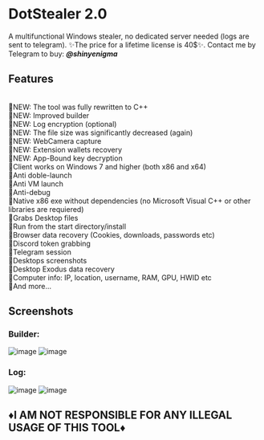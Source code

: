 # DotStealer 2.0 
A multifunctional Windows stealer, no dedicated server needed (logs are sent to telegram). ✨The price for a lifetime license is 40$✨. Contact me by Telegram to buy: **<em>@shinyenigma</em>**

## Features 
<br>🔹NEW: The tool was fully rewritten to C++
<br>🔹NEW: Improved builder
<br>🔹NEW: Log encryption (optional)
<br>🔹NEW: The file size was significantly decreased (again)
<br>🔹NEW: WebCamera capture
<br>🔹NEW: Extension wallets recovery
<br>🔹NEW: App-Bound key decryption
<br>🔸Client works on Windows 7 and higher (both x86 and x64)
<br>🔸Anti doble-launch
<br>🔸Anti VM launch
<br>🔸Anti-debug
<br>🔸Native x86 exe without dependencies (no Microsoft Visual C++ or other libraries are requiered)
<br>🔸Grabs Desktop files
<br>🔸Run from the start directory/install
<br>🔸Browser data recovery (Cookies, downloads, passwords etc)
<br>🔸Discord token grabbing
<br>🔸Telegram session
<br>🔸Desktops screenshots
<br>🔸Desktop Exodus data recovery
<br>🔸Computer info: IP, location, username, RAM, GPU, HWID etc
<br>🔸And more...

## Screenshots
### Builder:
![image](https://github.com/user-attachments/assets/69144430-0c7d-4606-ad7c-6e0ed3bd8b9c)
![image](https://github.com/user-attachments/assets/783610ac-1fcb-42c9-b34c-3c271ef6c74c)

### Log:
![image](https://github.com/user-attachments/assets/865a05aa-8030-44ba-b77d-0f11f403adec)
![image](https://github.com/user-attachments/assets/e8121b6d-a029-4bbe-8506-9992c81057ac)


## ♦️I AM NOT RESPONSIBLE FOR ANY ILLEGAL USAGE OF THIS TOOL♦️
